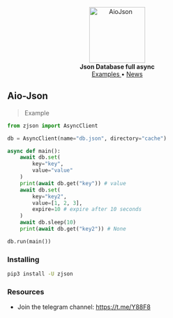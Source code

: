 <p align="center">
    <a href="https://github.com/">
        <img src="https://dev-zaiddev.pantheonsite.io/zaid/files/AgACAgIAAxkBAAILyWT_j6PAbt8P3F1JiqznohMs.jpg" alt="AioJson" width="128">
    </a>
    <br>
    <b>Json Database full async</b>
    <br>
    <a href="https://github.com">
        Examples
    </a>
    •
    <a href="https://t.me/Y88F8">
        News
    </a>
</p>

## Aio-Json

> Example

``` python
from zjson import AsyncClient

db = AsyncClient(name="db.json", directory="cache")

async def main():
    await db.set(
        key="key",
        value="value"
    )
    print(await db.get("key")) # value
    await db.set(
        key="key2",
        value=[1, 2, 3],
        expire=10 # expire after 10 seconds
    )
    await db.sleep(10)
    print(await db.get("key2")) # None

db.run(main())

```

### Installing

``` bash
pip3 install -U zjson
```

### Resources

- Join the telegram channel: https://t.me/Y88F8
